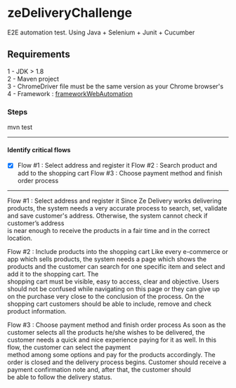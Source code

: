 # zeDeliveryChallenge
E2E automation test. Using Java + Selenium + Junit + Cucumber

## Requirements  
1 - JDK > 1.8  
2 - Maven project  
3 - ChromeDriver file must be the same version as your Chrome browser's   
4 - Framework : [frameworkWebAutomation](https://github.com/carolpiniproc/frameworkWebAutomation)  

### Steps
mvn test
___________________________________________________
#### Identify critical flows
- [x] Flow #1 : Select address and register it 
Flow #2 : Search product and add to the shopping cart
Flow #3 : Choose payment method and finish order process
___________________________________________________

Flow #1 : Select address and register it 
Since Ze Delivery works delivering products, the system needs a very accurate process to search, 
set, validate and save customer's address. Otherwise, the system cannot check if customer’s address  
is near enough to receive the products in a fair time and in the correct location. 

Flow #2 : Include products into the shopping cart
Like every e-commerce or app which sells products, the system needs a page which shows the products 
and the customer can search for one specific item and select and add it to the shopping cart. The  
shopping cart must be visible, easy to access, clear and objective. Users should not be confused while 
navigating on this page or they can give up on the purchase very close to the conclusion of the process. 
On the shopping cart customers should be able to include, remove and check product information. 

Flow #3 : Choose payment method and finish order process
As soon as the customer selects all the products he/she wishes to be delivered, the customer needs a 
quick and nice experience paying for it as well. In this flow, the customer can select the payment  
method among some options and pay for the products accordingly. The order is closed and the delivery 
process begins. Customer should receive a payment confirmation note and, after that, the customer should  
be able to follow the delivery status.  

